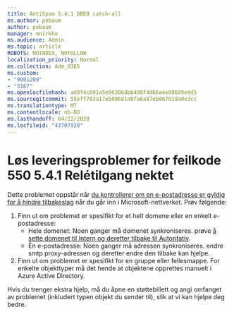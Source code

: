 ```yaml
---
title: AntiSpam 5.4.1 DBEB catch-all
ms.author: pebaum
author: pebaum
manager: mnirkhe
ms.audience: Admin
ms.topic: article
ROBOTS: NOINDEX, NOFOLLOW
localization_priority: Normal
ms.collection: Adm_O365
ms.custom:
- "9001209"
- "3167"
ms.openlocfilehash: ad0f4c691a5e06306dbb408f4d66a4e00609e4d5
ms.sourcegitcommit: 55eff703a17e500681d8fa6a87eb067019ade3cc
ms.translationtype: MT
ms.contentlocale: nb-NO
ms.lasthandoff: 04/22/2020
ms.locfileid: "43707920"
---
```

# <a name="fix-delivery-issues-for-error-code-550-541-relay-access-denied"></a>Løs leveringsproblemer for feilkode 550 5.4.1 Relétilgang nektet

Dette problemet oppstår når [du kontrollerer om en e-postadresse er gyldig for å hindre tilbakeslag](https://docs.microsoft.com/exchange/mail-flow-best-practices/use-directory-based-edge-blocking) når du går inn i Microsoft-nettverket. Prøv følgende:

1. Finn ut om problemet er spesifikt for et helt domene eller en enkelt e-postadresse:
    - Hele domenet: Noen ganger må domenet synkroniseres. prøve [å sette domenet til Intern og deretter tilbake til Autoritativ](https://docs.microsoft.com/exchange/mail-flow-best-practices/manage-accepted-domains/manage-accepted-domains).
    - Én e-postadresse: Noen ganger må adressen synkroniseres. endre smtp proxy-adressen og deretter endre den tilbake kan hjelpe.
2. Finn ut om problemet er spesifikt for en gruppe eller fellesmappe. For enkelte objekttyper må det hende at objektene opprettes manuelt i Azure Active Directory.

Hvis du trenger ekstra hjelp, må du åpne en støttebillett og angi omfanget av problemet (inkludert typen objekt du sender til), slik at vi kan hjelpe deg bedre.